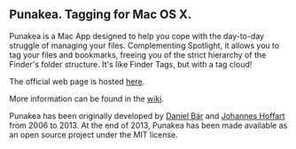 ## Punakea. Tagging for Mac OS X.

Punakea is a Mac App designed to help you cope with the day-to-day struggle of managing your files. Complementing Spotlight, it allows you to tag your files and bookmarks, freeing you of the strict hierarchy of the Finder's folder structure. It's like Finder Tags, but with a tag cloud!

The official web page is hosted [here](http://nudge-nudge.github.io/punakea/).

More information can be found in the [wiki](http://github.com/nudge-nudge/punakea/wiki).

Punakea has been originally developed by <a href="http://www.xing.com/profiles/Daniel_Baer6">Daniel Bär</a> and <a href="http://www.jhoff.de/">Johannes Hoffart</a> from 2006 to 2013. At the end of 2013, Punakea has been made available as an open source project under the MIT license.